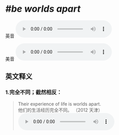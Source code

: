 # ***\#be worlds apart*** 
英音
<audio src="./media/be worlds apart1_AAC.aac" controls="controls"></audio>

美音
<audio src="./media/be worlds apart2_AAC.aac" controls="controls"></audio>



  

英文释义
---
### 1.**完全不同；截然相反：**  

 > Their experience of life is worlds apart.  
 > 他们的生活经历完全不同。  （2012 天津）  
<audio src="./media/7-apart.aac" controls="controls"></audio>


